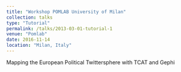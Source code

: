 ```yaml
---
title: "Workshop POMLAB University of Milan"
collection: talks
type: "Tutorial"
permalink: /talks/2013-03-01-tutorial-1
venue: "Pomlab"
date: 2016-11-14
location: "Milan, Italy"
---
```


Mapping the European Political Twittersphere with TCAT and Gephi
